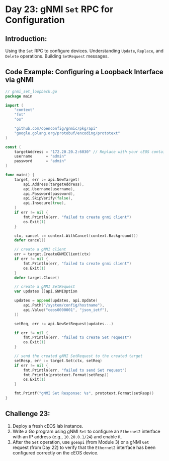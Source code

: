 # **Day 23: gNMI `Set` RPC for Configuration**

## **Introduction:** 
Using the `Set` RPC to configure devices. Understanding `Update`, `Replace`, and `Delete` operations. Building `SetRequest` messages.

## **Code Example: Configuring a Loopback Interface via gNMI**

```go
// gnmi_set_loopback.go
package main

import (
	"context"
	"fmt"
	"os"

	"github.com/openconfig/gnmic/pkg/api"
	"google.golang.org/protobuf/encoding/prototext"
)

const (
	targetAddress = "172.20.20.2:6030" // Replace with your cEOS container IP and gNMI port
	username      = "admin"
	password      = "admin"
)

func main() {
	target, err := api.NewTarget(
		api.Address(targetAddress),
		api.Username(username),
		api.Password(password),
		api.SkipVerify(false),
		api.Insecure(true),
	)
	if err != nil {
		fmt.Println(err, "failed to create gnmi client")
		os.Exit(1)
	}

	ctx, cancel := context.WithCancel(context.Background())
	defer cancel()

	// create a gNMI client
	err = target.CreateGNMIClient(ctx)
	if err != nil {
		fmt.Println(err, "failed to create gnmi client")
		os.Exit(1)
	}
	defer target.Close()

	// create a gNMI SetRequest
	var updates []api.GNMIOption

	updates = append(updates, api.Update(
		api.Path("/system/config/hostname"),
		api.Value("ceos0000001", "json_ietf"),
	))

	setReq, err := api.NewSetRequest(updates...)

	if err != nil {
		fmt.Println(err, "failed to create Set request")
		os.Exit(1)
	}

	// send the created gNMI SetRequest to the created target
	setResp, err := target.Set(ctx, setReq)
	if err != nil {
		fmt.Println(err, "failed to send Set request")
		fmt.Println(prototext.Format(setResp))
		os.Exit(1)
	}

	fmt.Printf("gNMI Set Response: %s", prototext.Format(setResp))
}
```

## **Challenge 23:**
1.  Deploy a fresh cEOS lab instance.
2.  Write a Go program using gNMI `Set` to configure an `Ethernet2` interface with an IP address (e.g., `10.20.0.1/24`) and enable it.
3.  After the `Set` operation, use `goeapi` (from Module 3) or a gNMI `Get` request (from Day 22) to verify that the `Ethernet2` interface has been configured correctly on the cEOS device.
